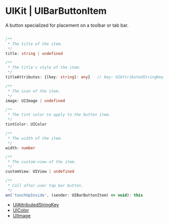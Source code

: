 # UIKit | UIBarButtonItem

A button specialized for placement on a toolbar or tab bar.

```typescript

/**
 * The title of the item.
 */
title: string | undefined

/**
 * The title's style of the item.
 */
titleAttributes: {[key: string]: any}   // key: UIAttributedStringKey

/**
 * The icon of the item.
 */
image: UIImage | undefined

/**
 * The tint color to apply to the button item.
 */
tintColor: UIColor

/**
 * The width of the item.
 */
width: number

/**
 * The custom-view of the item.
 */
customView: UIView | undefined

/**
 * Call after user tap bar button.
 */
on('touchUpInside', (sender: UIBarButtonItem) => void): this

```

* [UIAttributedStringKey](UIAttributedString.md)
* [UIColor](UIColor.md)
* [UIImage](UIImage.md)
